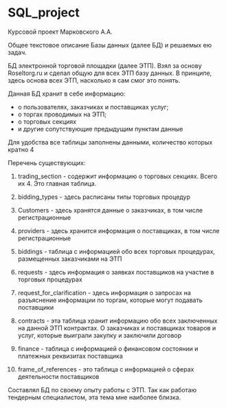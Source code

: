# SQL_project

Курсовой проект Марковского А.А.
 
Общее текстовое описание Базы данных (далее БД) и решаемых ею задач.
 
БД электронной торговой площадки (далее ЭТП). Взял за основу Roseltorg.ru и сделал общую для всех ЭТП базу данных.
В принципе, здесь основа всех ЭТП, насколько я сам смог это понять.
 
Данная БД хранит в себе информацию:
 - о пользователях, заказчиках и поставщиках услуг;
 - о торгах проводимых на ЭТП;
 - о торговых секциях
 - и другие сопутствующие предыдущим пунктам данные
 
Для удобства все таблицы заполнены данными, количество которых кратно 4
 
Перечень существующих:
 
1. trading_section - содержит информацию о торговых секциях. Всего их 4. Это главная таблица.
 
2. bidding_types - здесь расписаны типы торговых процедур 
 
3. Customers - здесь хранятся данные о заказчиках, в том числе регистрационные
 
4. providers - здесь хранится информация о поставщиках, в том числе регистрационные
 
5. biddings - таблица с информацией обо всех торговых процедурах, размещенных заказчиками на ЭТП
 
6. requests - здесь информация о заявках поставщиков на участие в торговых процедурах
 
7. request_for_clarification - здесь информация о запросах на разъяснение информации по торгам, которые могут подавать поставщики
 
8. contracts - эта таблица хранит информацию обо всех заключенных на данной ЭТП контрактах. О заказчиках и поставщиках товаров и услуг, которые выиграли 
   закупку и заключили договор 

9. finance - таблица с информацией о финансовом состоянии и платежных реквизитах поставщика

10. frame_of_references - это таблица с информацией о сферах деятельности поставщиков

Составлял БД по своему опыту работы с ЭТП. Так как работаю тендерным специалистом, эта тема мне наиболее близка.
